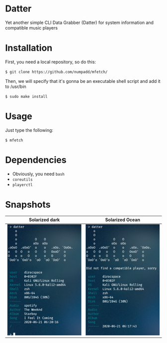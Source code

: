 # Datter
Yet another simple CLI Data Grabber (Datter) for system information and compatible music players

# Installation
First, you need a local repository, so do this:

`$ git clone https://github.com/numpadd/mfetch/`

Then, we will specify that it's gonna be an executable shell script and add it to /usr/bin

`$ sudo make install`

# Usage
Just type the following:

`$ mfetch`

# Dependencies
* Obviously, you need `bash`
* `coreutils`
* `playerctl`

# Snapshots
Solarized dark             |  Solarized Ocean
:-------------------------:|:-------------------------:
![](https://github.com/DiracSpace/Datter/blob/master/screenshots/datterCompatible.png)  |  ![](https://github.com/DiracSpace/Datter/blob/master/screenshots/datterCompatibleNotFound.png)
